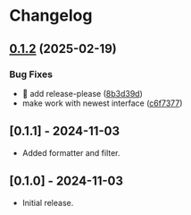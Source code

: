 # Changelog

## [0.1.2](https://github.com/cademirch/snakemake-logger-plugin-rich/compare/0.1.1...v0.1.2) (2025-02-19)


### Bug Fixes

* :green_heart: add release-please ([8b3d39d](https://github.com/cademirch/snakemake-logger-plugin-rich/commit/8b3d39d8828daa4c9045622c06847e1cd13294e5))
* make work with newest interface ([c6f7377](https://github.com/cademirch/snakemake-logger-plugin-rich/commit/c6f73773636ee591bc750872c838deaeaeba62f6))

## [0.1.1] - 2024-11-03

- Added formatter and filter. 

## [0.1.0] - 2024-11-03

- Initial release.
